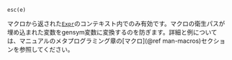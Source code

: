 ```
esc(e)
```

マクロから返された[`Expr`](@ref)のコンテキスト内でのみ有効です。マクロの衛生パスが埋め込まれた変数をgensym変数に変換するのを防ぎます。詳細と例については、マニュアルのメタプログラミング章の[マクロ](@ref man-macros)セクションを参照してください。
